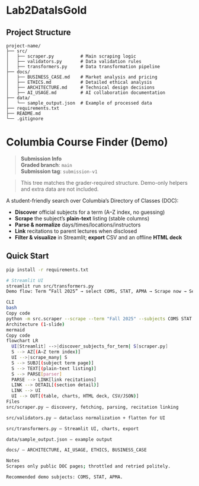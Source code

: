 # Lab2DataIsGold

## Project Structure

```
project-name/
├── src/
│   ├── scraper.py          # Main scraping logic
│   ├── validators.py       # Data validation rules
│   ├── transformers.py     # Data transformation pipeline
├── docs/
│   ├── BUSINESS_CASE.md    # Market analysis and pricing
│   ├── ETHICS.md           # Detailed ethical analysis
│   ├── ARCHITECTURE.md     # Technical design decisions
│   ├── AI_USAGE.md         # AI collaboration documentation
├── data/
│   └── sample_output.json  # Example of processed data
├── requirements.txt
├── README.md
└── .gitignore
```

# Columbia Course Finder (Demo)

> **Submission Info**  
> **Graded branch**: `main`  
> **Submission tag**: `submission-v1`  

> This tree matches the grader-required structure. Demo-only helpers and extra data are not included.

A student-friendly search over Columbia’s Directory of Classes (DOC):

- **Discover** official subjects for a term (A–Z index, no guessing)  
- **Scrape** the subject’s **plain-text** listing (stable columns)  
- **Parse & normalize** days/times/locations/instructors  
- **Link** recitations to parent lectures when disclosed  
- **Filter & visualize** in Streamlit; **export** CSV and an offline **HTML deck**

## Quick Start

```bash
pip install -r requirements.txt

# Streamlit UI
streamlit run src/transformers.py
Demo flow: Term “Fall 2025” → select COMS, STAT, APMA → Scrape now → Search filters (e.g., Tue/Thu) → Visuals → Export deck.

CLI
bash
Copy code
python -m src.scraper --scrape --term "Fall 2025" --subjects COMS STAT APMA -o data/sample_output.json
Architecture (1-slide)
mermaid
Copy code
flowchart LR
  UI[Streamlit] -->|discover_subjects_for_term| S[scraper.py]
  S --> AZ[(A–Z term index)]
  UI -->|scrape_many| S
  S --> SUBJ[(subject term page)]
  S --> TEXT[(plain-text listing)]
  S --> PARSE[parser]
  PARSE --> LINK[link recitations]
  LINK --> DETAIL[(section detail)]
  LINK --> UI
  UI --> OUT[(table, charts, HTML deck, CSV/JSON)]
Files
src/scraper.py — discovery, fetching, parsing, recitation linking

src/validators.py — dataclass normalization + flatten for UI

src/transformers.py — Streamlit UI, charts, export

data/sample_output.json — example output

docs/ — ARCHITECTURE, AI_USAGE, ETHICS, BUSINESS_CASE

Notes
Scrapes only public DOC pages; throttled and retried politely.

Recommended demo subjects: COMS, STAT, APMA.